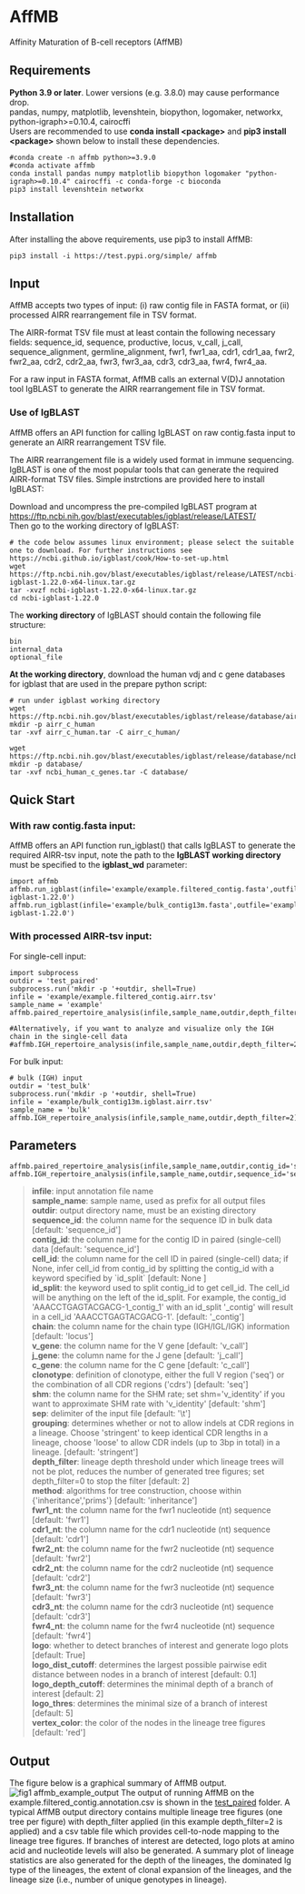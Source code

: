 # AffMB
Affinity Maturation of B-cell receptors (AffMB)

## Requirements
**Python 3.9 or later**. Lower versions (e.g. 3.8.0) may cause performance drop. \
pandas, numpy, matplotlib, levenshtein, biopython, logomaker, networkx, python-igraph>=0.10.4, cairocffi \
Users are recommended to use **conda install \<package\>** and **pip3 install \<package\>** shown below to install these dependencies.
```
#conda create -n affmb python>=3.9.0
#conda activate affmb
conda install pandas numpy matplotlib biopython logomaker "python-igraph>=0.10.4" cairocffi -c conda-forge -c bioconda
pip3 install levenshtein networkx
```
## Installation
After installing the above requirements, use pip3 to install AffMB:
```
pip3 install -i https://test.pypi.org/simple/ affmb
```
## Input
AffMB accepts two types of input: (i) raw contig file in FASTA format, or (ii) processed AIRR rearrangement file in TSV format. 

The AIRR-format TSV file must at least contain the following necessary fields: sequence_id, sequence, productive, locus, v_call, j_call, sequence_alignment, germline_alignment, fwr1, fwr1_aa, cdr1, cdr1_aa, fwr2, fwr2_aa, cdr2, cdr2_aa, fwr3, fwr3_aa, cdr3, cdr3_aa, fwr4, fwr4_aa.

For a raw input in FASTA format, AffMB calls an external V(D)J annotation tool IgBLAST to generate the AIRR rearrangement file in TSV format. 

### Use of IgBLAST
AffMB offers an API function for calling IgBLAST on raw contig.fasta input to generate an AIRR rearrangement TSV file. 

The AIRR rearrangement file is a widely used format in immune sequencing. IgBLAST is one of the most popular tools that can generate the required AIRR-format TSV files. Simple instrctions are provided here to install IgBLAST: 

Download and uncompress the pre-compiled IgBLAST program at https://ftp.ncbi.nih.gov/blast/executables/igblast/release/LATEST/ \
Then go to the working directory of IgBLAST:
```
# the code below assumes linux environment; please select the suitable one to download. For further instructions see https://ncbi.github.io/igblast/cook/How-to-set-up.html
wget https://ftp.ncbi.nih.gov/blast/executables/igblast/release/LATEST/ncbi-igblast-1.22.0-x64-linux.tar.gz
tar -xvzf ncbi-igblast-1.22.0-x64-linux.tar.gz
cd ncbi-igblast-1.22.0
```
The **working directory** of IgBLAST should contain the following file structure:
```
bin
internal_data
optional_file 
```
**At the working directory**, download the human vdj and c gene databases for igblast that are used in the prepare python script: 
```
# run under igblast working directory
wget https://ftp.ncbi.nih.gov/blast/executables/igblast/release/database/airr/airr_c_human.tar
mkdir -p airr_c_human
tar -xvf airr_c_human.tar -C airr_c_human/

wget https://ftp.ncbi.nih.gov/blast/executables/igblast/release/database/ncbi_human_c_genes.tar
mkdir -p database/
tar -xvf ncbi_human_c_genes.tar -C database/
```

## Quick Start
### With raw contig.fasta input:
AffMB offers an API function run_igblast() that calls IgBLAST to generate the required AIRR-tsv input, note the path to the **IgBLAST working directory** must be specified to the **igblast_wd** parameter:
```
import affmb
affmb.run_igblast(infile='example/example.filtered_contig.fasta',outfile='example/example.filtered_contig.airr.tsv',igblast_wd='/mnt/Software/ncbi-igblast-1.22.0')
affmb.run_igblast(infile='example/bulk_contig13m.fasta',outfile='example/bulk_contig13m.igblast.airr.tsv',igblast_wd='/mnt/Software/ncbi-igblast-1.22.0')
```

### With processed AIRR-tsv input:
For single-cell input:
```
import subprocess
outdir = 'test_paired'
subprocess.run('mkdir -p '+outdir, shell=True)
infile = 'example/example.filtered_contig.airr.tsv'
sample_name = 'example'
affmb.paired_repertoire_analysis(infile,sample_name,outdir,depth_filter=2)

#Alternatively, if you want to analyze and visualize only the IGH chain in the single-cell data
#affmb.IGH_repertoire_analysis(infile,sample_name,outdir,depth_filter=2)
```
For bulk input:
```
# bulk (IGH) input
outdir = 'test_bulk'
subprocess.run('mkdir -p '+outdir, shell=True)
infile = 'example/bulk_contig13m.igblast.airr.tsv'
sample_name = 'bulk'
affmb.IGH_repertoire_analysis(infile,sample_name,outdir,depth_filter=2)
```
## Parameters
```
affmb.paired_repertoire_analysis(infile,sample_name,outdir,contig_id='sequence_id',cell_id=None,id_split='_contig',chain='locus',v_gene='v_call',j_gene='j_call',c_gene='c_call',clonotype='seq',shm='infer',sep='\t',grouping='stringent',depth_filter=2,method='inheritance',cdr1_nt='cdr1',cdr2_nt='cdr2',cdr3_nt='cdr3',fwr1_nt='fwr1',fwr2_nt='fwr2',fwr3_nt='fwr3',fwr4_nt='fwr4',logo=True,logo_dist_cutoff=0.1,logo_depth_cutoff=2,logo_thres=5,vertex_color='red')
affmb.IGH_repertoire_analysis(infile,sample_name,outdir,sequence_id='sequence_id',chain='locus',v_gene='v_call',j_gene='j_call',c_gene='c_call',clonotype='seq',shm='infer',sep='\t',grouping='stringent',depth_filter=2,method='inheritance',cdr1_nt='cdr1',cdr2_nt='cdr2',cdr3_nt='cdr3',fwr1_nt='fwr1',fwr2_nt='fwr2',fwr3_nt='fwr3',fwr4_nt='fwr4',logo=True,logo_dist_cutoff=0.1,logo_depth_cutoff=2,logo_thres=5,vertex_color='red')
```
>**infile**: input annotation file name \
**sample_name**: sample name, used as prefix for all output files \
**outdir**: output directory name, must be an existing directory \
**sequence_id**: the column name for the sequence ID in bulk data \[default: 'sequence_id'\] \
**contig_id**: the column name for the contig ID in paired (single-cell) data \[default: 'sequence_id'\] \
**cell_id**: the column name for the cell ID in paired (single-cell) data; if None, infer cell_id from contig_id by splitting the contig_id with a keyword specified by \`id_split\` \[default: None \] \
**id_split**: the keyword used to split contig_id to get cell_id. The cell_id will be anything on the left of the id_split. For example, the contig_id 'AAACCTGAGTACGACG-1_contig_1' with an id_split '_contig' will result in a cell_id 'AAACCTGAGTACGACG-1'. \[default: '_contig'\] \
**chain**: the column name for the chain type (IGH/IGL/IGK) information \[default: 'locus'\] \
**v_gene**: the column name for the V gene \[default: 'v_call'\] \
**j_gene**: the column name for the J gene \[default: 'j_call'\] \
**c_gene**: the column name for the C gene \[default: 'c_call'\] \
**clonotype**: definition of clonotype, either the full V region ('seq') or the combination of all CDR regions ('cdrs') \[default: 'seq'\] \
**shm**: the column name for the SHM rate; set shm='v_identity' if you want to approximate SHM rate with 'v_identity' \[default: 'shm'\] \
**sep**: delimiter of the input file \[default: '\t'\] \
**grouping**: determines whether or not to allow indels at CDR regions in a lineage. Choose 'stringent' to keep identical CDR lengths in a lineage, choose 'loose' to allow CDR indels (up to 3bp in total) in a lineage. \[default: 'stringent'\] \
**depth_filter**: lineage depth threshold under which lineage trees will not be plot, reduces the number of generated tree figures; set depth_filter=0 to stop the filter \[default: 2\] \
**method**: algorithms for tree construction, choose within {'inheritance','prims'} \[default: 'inheritance'\] \
**fwr1_nt**: the column name for the fwr1 nucleotide (nt) sequence \[default: 'fwr1'\] \
**cdr1_nt**: the column name for the cdr1 nucleotide (nt) sequence \[default: 'cdr1'\] \
**fwr2_nt**: the column name for the fwr2 nucleotide (nt) sequence \[default: 'fwr2'\] \
**cdr2_nt**: the column name for the cdr2 nucleotide (nt) sequence \[default: 'cdr2'\] \
**fwr3_nt**: the column name for the fwr3 nucleotide (nt) sequence \[default: 'fwr3'\] \
**cdr3_nt**: the column name for the cdr3 nucleotide (nt) sequence \[default: 'cdr3'\] \
**fwr4_nt**: the column name for the fwr4 nucleotide (nt) sequence \[default: 'fwr4'\] \
**logo**: whether to detect branches of interest and generate logo plots \[default: True\] \
**logo_dist_cutoff**: determines the largest possible pairwise edit distance between nodes in a branch of interest \[default: 0.1\] \
**logo_depth_cutoff**: determines the minimal depth of a branch of interest \[default: 2\] \
**logo_thres**: determines the minimal size of a branch of interest \[default: 5\] \
**vertex_color**: the color of the nodes in the lineage tree figures \[default: 'red'\]

## Output
The figure below is a graphical summary of AffMB output.
![fig1 affmb_example_output](https://github.com/user-attachments/assets/cdddf94c-14f2-46af-9c29-9fea7081cc75)
The output of running AffMB on the example.filtered_contig.annotation.csv is shown in the [test_paired](test_paired) folder. A typical AffMB output directory contains multiple lineage tree figures (one tree per figure) with depth_filter applied (in this example depth_filter=2 is applied) and a csv table file which provides cell-to-node mapping to the lineage tree figures. If branches of interest are detected, logo plots at amino acid and nucleotide levels will also be generated. A summary plot of lineage statistics are also generated for the depth of the lineages, the dominated Ig type of the lineages, the extent of clonal expansion of the lineages, and the lineage size (i.e., number of unique genotypes in lineage).
